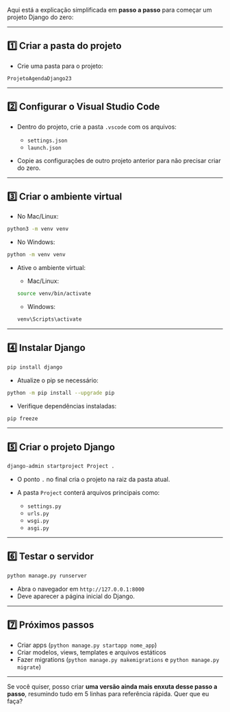 Aqui está a explicação simplificada em **passo a passo** para começar um projeto Django do zero:

---

## 1️⃣ Criar a pasta do projeto

* Crie uma pasta para o projeto:

```
ProjetoAgendaDjango23
```

---

## 2️⃣ Configurar o Visual Studio Code

* Dentro do projeto, crie a pasta `.vscode` com os arquivos:

  * `settings.json`
  * `launch.json`
* Copie as configurações de outro projeto anterior para não precisar criar do zero.

---

## 3️⃣ Criar o ambiente virtual

* No Mac/Linux:

```bash
python3 -m venv venv
```

* No Windows:

```bash
python -m venv venv
```

* Ative o ambiente virtual:

  * Mac/Linux:

  ```bash
  source venv/bin/activate
  ```

  * Windows:

  ```bash
  venv\Scripts\activate
  ```

---

## 4️⃣ Instalar Django

```bash
pip install django
```

* Atualize o pip se necessário:

```bash
python -m pip install --upgrade pip
```

* Verifique dependências instaladas:

```bash
pip freeze
```

---

## 5️⃣ Criar o projeto Django

```bash
django-admin startproject Project .
```

* O ponto `.` no final cria o projeto na raiz da pasta atual.
* A pasta `Project` conterá arquivos principais como:

  * `settings.py`
  * `urls.py`
  * `wsgi.py`
  * `asgi.py`

---

## 6️⃣ Testar o servidor

```bash
python manage.py runserver
```

* Abra o navegador em `http://127.0.0.1:8000`
* Deve aparecer a página inicial do Django.

---

## 7️⃣ Próximos passos

* Criar apps (`python manage.py startapp nome_app`)
* Criar modelos, views, templates e arquivos estáticos
* Fazer migrations (`python manage.py makemigrations` e `python manage.py migrate`)

---

Se você quiser, posso criar **uma versão ainda mais enxuta desse passo a passo**, resumindo tudo em 5 linhas para referência rápida. Quer que eu faça?
